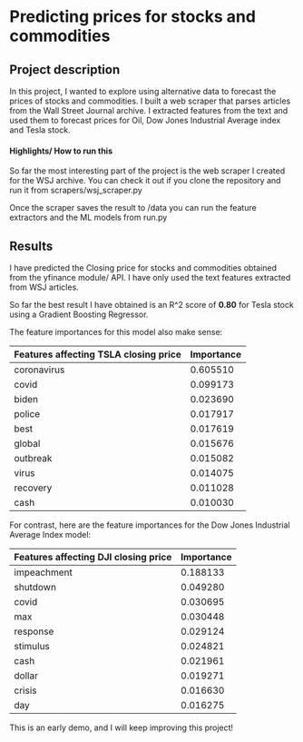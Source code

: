 # Predicting prices for stocks and commodities
## Project description

In this project, I wanted to explore using alternative data to forecast the prices of stocks and commodities. I built a web scraper that parses articles from the Wall Street Journal archive. I extracted features from the text and used them to forecast prices for Oil, Dow Jones Industrial Average index and Tesla stock. 

#### Highlights/ How to run this

So far the most interesting part of the project is the web scraper I created for the WSJ archive. You can check it out if you clone the repository and run it from scrapers/wsj_scraper.py

Once the scraper saves the result to /data you can run the feature extractors and the ML models from run.py

## Results

I have predicted the Closing price for stocks and commodities obtained from the yfinance module/ API. I have only used the text features extracted from WSJ articles. 

So far the best result I have obtained is an R^2 score of **0.80** for Tesla stock using a Gradient Boosting Regressor. 

The feature importances for this model also make sense:

| Features affecting TSLA closing price | Importance |
|---------------------------------------|------------|
| coronavirus                           | 0.605510   |
| covid                                 | 0.099173   |
| biden                                 | 0.023690   |
| police                                | 0.017917   |
| best                                  | 0.017619   |
| global                                | 0.015676   |
| outbreak                              | 0.015082   |
| virus                                 | 0.014075   |
| recovery                              | 0.011028   |
| cash                                  | 0.010030   |


For contrast, here are the feature importances for the Dow Jones Industrial Average Index model:


| Features affecting DJI closing price | Importance |
|--------------------------------------|------------|
| impeachment                          | 0.188133   |
| shutdown                             | 0.049280   |
| covid                                | 0.030695   |
| max                                  | 0.030448   |
| response                             | 0.029124   |
| stimulus                             | 0.024821   |
| cash                                 | 0.021961   |
| dollar                               | 0.019271   |
| crisis                               | 0.016630   |
| day                                  | 0.016275   |


This is an early demo, and I will keep improving this project!
